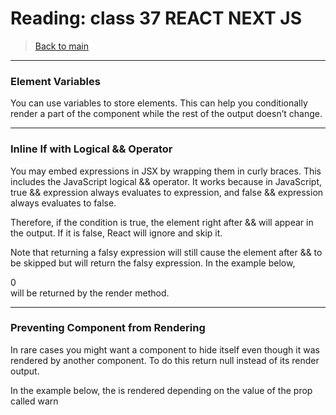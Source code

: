 # Reading: class 37 REACT NEXT JS

> [Back to  main](./README.md)
> 

****************************************

### Element Variables
You can use variables to store elements. This can help you conditionally render a part of the component while the rest of the output doesn’t change.

***************************************
### Inline If with Logical && Operator
You may embed expressions in JSX by wrapping them in curly braces. This includes the JavaScript logical && operator.
It works because in JavaScript, true && expression always evaluates to expression, and false && expression always evaluates to false.

Therefore, if the condition is true, the element right after && will appear in the output. If it is false, React will ignore and skip it.

Note that returning a falsy expression will still cause the element after && to be skipped but will return the falsy expression. In the example below, <div>0</div> will be returned by the render method.

****************************************
### Preventing Component from Rendering
In rare cases you might want a component to hide itself even though it was rendered by another component. To do this return null instead of its render output.

In the example below, the <WarningBanner /> is rendered depending on the value of the prop called warn